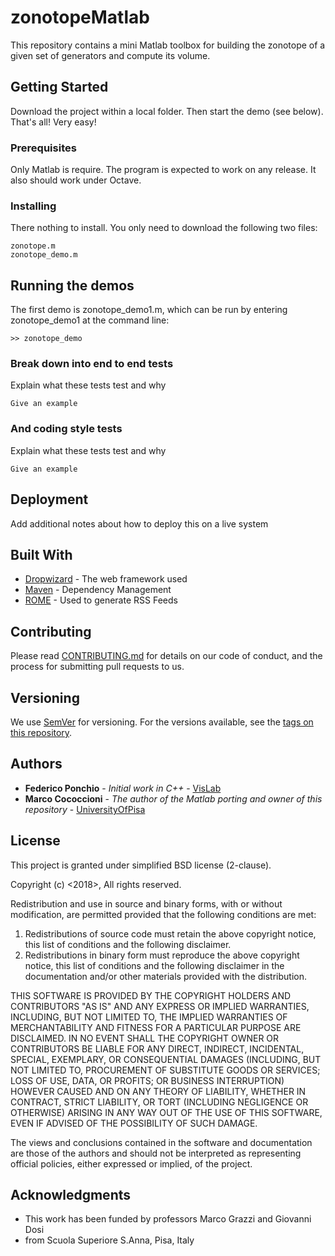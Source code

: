 # zonotopeMatlab

This repository contains a mini Matlab toolbox for building
the zonotope of a given set of generators and compute
its volume.

## Getting Started

Download the project within a local folder. 
Then start the demo (see below). That's all! Very easy!

### Prerequisites

Only Matlab is require. The program is expected to work on any
release. It also should work under Octave.

### Installing

There nothing to install. You only need to download the 
following two files:

```
zonotope.m
zonotope_demo.m
```


## Running the demos

The first demo is zonotope_demo1.m, which can be run by entering
zonotope_demo1 at the command line:
```
>> zonotope_demo
```

### Break down into end to end tests

Explain what these tests test and why

```
Give an example
```

### And coding style tests

Explain what these tests test and why

```
Give an example
```

## Deployment

Add additional notes about how to deploy this on a live system

## Built With

* [Dropwizard](http://www.dropwizard.io/1.0.2/docs/) - The web framework used
* [Maven](https://maven.apache.org/) - Dependency Management
* [ROME](https://rometools.github.io/rome/) - Used to generate RSS Feeds

## Contributing

Please read [CONTRIBUTING.md](https://gist.github.com/PurpleBooth/b24679402957c63ec426) for details on our code of conduct, and the process for submitting pull requests to us.

## Versioning

We use [SemVer](http://semver.org/) for versioning. For the versions available, see the [tags on this repository](https://github.com/your/project/tags). 

## Authors

* **Federico Ponchio** - *Initial work in C++* - [VisLab](http://vcg.isti.cnr.it/~ponchio/)
* **Marco Cococcioni** - *The author of the Matlab porting and owner of this repository* - [UniversityOfPisa](http://www.iet.unipi.it/m.cococcioni/)


## License

This project is granted under simplified BSD license (2-clause).

Copyright (c) <2018>, <Marco Cococcioni>
All rights reserved.

Redistribution and use in source and binary forms, with or without
modification, are permitted provided that the following conditions are met:

1. Redistributions of source code must retain the above copyright notice, this
   list of conditions and the following disclaimer.
2. Redistributions in binary form must reproduce the above copyright notice,
   this list of conditions and the following disclaimer in the documentation
   and/or other materials provided with the distribution.

THIS SOFTWARE IS PROVIDED BY THE COPYRIGHT HOLDERS AND CONTRIBUTORS "AS IS" AND
ANY EXPRESS OR IMPLIED WARRANTIES, INCLUDING, BUT NOT LIMITED TO, THE IMPLIED
WARRANTIES OF MERCHANTABILITY AND FITNESS FOR A PARTICULAR PURPOSE ARE
DISCLAIMED. IN NO EVENT SHALL THE COPYRIGHT OWNER OR CONTRIBUTORS BE LIABLE FOR
ANY DIRECT, INDIRECT, INCIDENTAL, SPECIAL, EXEMPLARY, OR CONSEQUENTIAL DAMAGES
(INCLUDING, BUT NOT LIMITED TO, PROCUREMENT OF SUBSTITUTE GOODS OR SERVICES;
LOSS OF USE, DATA, OR PROFITS; OR BUSINESS INTERRUPTION) HOWEVER CAUSED AND
ON ANY THEORY OF LIABILITY, WHETHER IN CONTRACT, STRICT LIABILITY, OR TORT
(INCLUDING NEGLIGENCE OR OTHERWISE) ARISING IN ANY WAY OUT OF THE USE OF THIS
SOFTWARE, EVEN IF ADVISED OF THE POSSIBILITY OF SUCH DAMAGE.

The views and conclusions contained in the software and documentation are those
of the authors and should not be interpreted as representing official policies,
either expressed or implied, of the <project name> project.


## Acknowledgments

* This work has been funded by professors Marco Grazzi and Giovanni Dosi
* from Scuola Superiore S.Anna, Pisa, Italy


